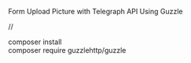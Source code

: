 Form Upload Picture with Telegraph API Using Guzzle

// 

composer install <br>
composer require guzzlehttp/guzzle
